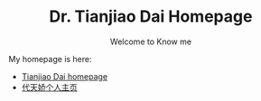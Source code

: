 
<h1 align="center">
Dr. Tianjiao Dai Homepage
</h1>

<p align="center">Welcome to Know me</p>

My homepage is here:
- [Tianjiao Dai homepage](https://TianjiaoDai369.github.io/)
- [代天娇个人主页](https://tianjiaodai369.github.io/ChineseHomepage.github.io/)
